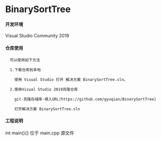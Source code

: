 # **BinarySortTree**

#### 开发环境
Visual Studio Community 2019

#### 仓库使用
```
  可以使用如下方法

  1.下载仓库到本地

    使用 Visual Studio 打开 解决方案 BinarySortTree.sln。

  2.使用Visual Studio 2019克隆仓库

    git-克隆存储库-填入URL(https://github.com/gyuqian/BinarySortTree)
    
    打开解决方案 BinarySortTree.sln
```
    
#### 工程说明

int main(){} 位于 main.cpp 源文件
